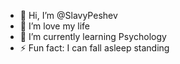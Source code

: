 - 👋 Hi, I’m @SlavyPeshev
- 👀 I’m love my life
- 🌱 I’m currently learning Psyсhology
- ⚡ Fun fact: I can fall asleep standing

<!---
slavypeshev/slavypeshev is a ✨ special ✨ repository because its `README.md` (this file) appears on your GitHub profile.
You can click the Preview link to take a look at your changes.
--->
